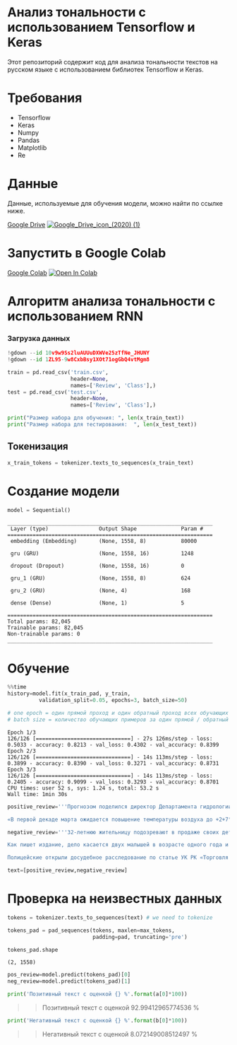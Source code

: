 # Анализ тональности с использованием Tensorflow и Keras
Этот репозиторий содержит код для анализа тональности текстов на русском языке с использованием библиотек Tensorflow и Keras.

# Требования
- Tensorflow
- Keras
- Numpy
- Pandas
- Matplotlib
- Re


# Данные
Данные, используемые для обучения модели, можно найти по ссылке ниже.

[Google Drive](https://drive.google.com/drive/folders/1XXU66O306ahuMs_X1LQZYSa9kcKU8lS4?usp=share_link)			[![Google_Drive_icon_(2020) (1)](https://user-images.githubusercontent.com/118125931/216775668-dd2e04ed-c06d-4c8e-b186-0e92789c98a3.png)](https://drive.google.com/drive/folders/1XXU66O306ahuMs_X1LQZYSa9kcKU8lS4?usp=share_link)


# Запустить в Google Colab    
[Google Colab](https://colab.research.google.com/drive/1ymKriZ3c1xnX5mqBWO-HQhzvXV_IdeK-?usp=sharing)			[![Open In Colab](https://colab.research.google.com/assets/colab-badge.svg)](https://colab.research.google.com/drive/1ymKriZ3c1xnX5mqBWO-HQhzvXV_IdeK-?usp=sharing)


# Алгоритм анализа тональности с использованием RNN



### Загрузка данных

```python
!gdown --id 10v9w9Ss2luAUUuDXWVe25zTfNe_JHUNY
!gdown --id 1ZL95-9w8CxbBsy1XOt71ogGbQ4vtMgm8
```


```python
train = pd.read_csv('train.csv', 
                    header=None, 
                    names=['Review', 'Class'],)
test = pd.read_csv('test.csv', 
                    header=None, 
                    names=['Review', 'Class'],)
```



```python
print("Размер набора для обучения: ", len(x_train_text))
print("Размер набора для тестирования:  ", len(x_test_text))
```
  
## Токенизация

```python
x_train_tokens = tokenizer.texts_to_sequences(x_train_text)
```


# Создание модели

```python
model = Sequential()
```

    _________________________________________________________________
     Layer (type)                Output Shape              Param #   
    =================================================================
     embedding (Embedding)       (None, 1558, 8)           80000     

     gru (GRU)                   (None, 1558, 16)          1248      

     dropout (Dropout)           (None, 1558, 16)          0         

     gru_1 (GRU)                 (None, 1558, 8)           624       

     gru_2 (GRU)                 (None, 4)                 168       

     dense (Dense)               (None, 1)                 5         

    =================================================================
    Total params: 82,045
    Trainable params: 82,045
    Non-trainable params: 0
    _________________________________________________________________



# Обучение

```python
%%time
history=model.fit(x_train_pad, y_train,
          validation_split=0.05, epochs=3, batch_size=50)

# one epoch = один прямой проход и один обратный проход всех обучающих примеров
# batch size = количество обучающих примеров за один прямой / обратный проход
```

    Epoch 1/3
    126/126 [==============================] - 27s 126ms/step - loss: 0.5033 - accuracy: 0.8213 - val_loss: 0.4302 - val_accuracy: 0.8399
    Epoch 2/3
    126/126 [==============================] - 14s 113ms/step - loss: 0.3899 - accuracy: 0.8390 - val_loss: 0.3271 - val_accuracy: 0.8731
    Epoch 3/3
    126/126 [==============================] - 14s 113ms/step - loss: 0.2405 - accuracy: 0.9099 - val_loss: 0.3293 - val_accuracy: 0.8701
    CPU times: user 52 s, sys: 1.24 s, total: 53.2 s
    Wall time: 1min 30s

       
        


```python
positive_review='''Прогнозом поделился директор Департамента гидрологии РГП «Казгидромет» Адель Ахметов. Во время брифинга Региональной службы коммуникаций Алматы он подчеркнул, что в мегаполисе ожидается ранняя весна.

«В первой декаде марта ожидается повышение температуры воздуха до +2+7°С, днем до +10+15°С. В среднем температура воздуха ожидается выше климатической нормы на 1°С. Более детализированный прогноз на март 2023 года по городу Алматы будет выпущен 15 февраля и будет уточняться декадными и недельными прогнозами», - резюмировал Ахметов.'''

negative_review='''32-летнюю жительницу подозревают в продаже своих детей в Атырау, сообщает издание «Ақ Жайық»

Как пишет издание, дело касается двух малышей в возрасте одного года и двух лет.

Полицейские открыли досудебное расследование по статье УК РК «Торговля несовершеннолетними».'''

text=[positive_review,negative_review]
```

# Проверка на неизвестных данных


```python
tokens = tokenizer.texts_to_sequences(text) # we need to tokenize
```


```python
tokens_pad = pad_sequences(tokens, maxlen=max_tokens,
                           padding=pad, truncating='pre')
```


```python
tokens_pad.shape
```




    (2, 1558)




```python
pos_review=model.predict(tokens_pad)[0]
neg_review=model.predict(tokens_pad)[1]
```


```python
print('Позитивный текст с оценкой {} %'.format(a[0]*100))

```

>>Позитивный текст с оценкой 92.99412965774536 %



    


```python
print('Негативный текст с оценкой {} %'.format(b[0]*100))
```
>>Негативный текст с оценкой 8.072149008512497 %


